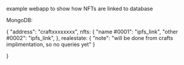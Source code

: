 example webapp to show how NFTs are linked to database


MongoDB:

{
    "address": "craftxxxxxxxx",
    nfts: {
        "name #0001": "ipfs_link",
        "other #0002": "ipfs_link",
    },
    realestate: {
        "note": "will be done from crafts implimentation, so no queries yet"
    }

}